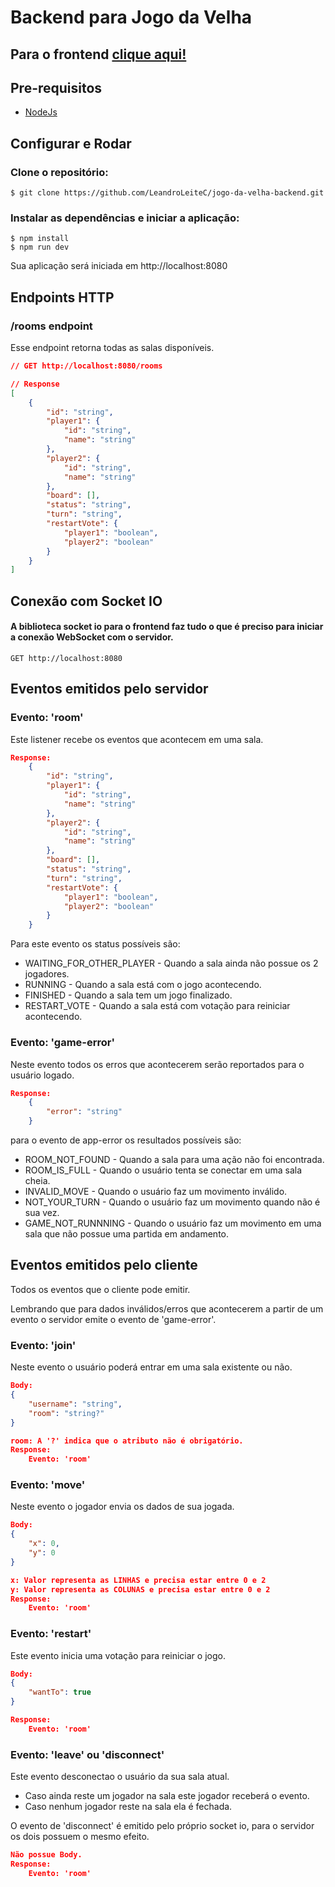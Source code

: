 # Backend para Jogo da Velha
## Para o frontend [clique aqui!](https://github.com/Plops013/jogo-da-velha-react)

## Pre-requisitos
 - [NodeJs](https://nodejs.org/)

## Configurar e Rodar

### Clone o repositório:

```
$ git clone https://github.com/LeandroLeiteC/jogo-da-velha-backend.git
```
### Instalar as dependências e iniciar a aplicação:
```
$ npm install
$ npm run dev
```
Sua aplicação será iniciada em http://localhost:8080

## Endpoints HTTP

### /rooms endpoint
Esse endpoint retorna todas as salas disponíveis.

```json
// GET http://localhost:8080/rooms

// Response
[
    {
        "id": "string",
        "player1": {
            "id": "string",
            "name": "string"
        },
        "player2": {
            "id": "string",
            "name": "string"
        },
        "board": [],
        "status": "string",
        "turn": "string",
        "restartVote": {
            "player1": "boolean",
            "player2": "boolean"
        }
    }
]
```
## Conexão com Socket IO 

#### A biblioteca socket io para o frontend faz tudo o que é preciso para iniciar a conexão WebSocket com o servidor.
```http
GET http://localhost:8080
```

## Eventos emitidos pelo servidor

### Evento: 'room'
Este listener recebe os eventos que acontecem em uma sala.
```json
Response:
    {
        "id": "string",
        "player1": {
            "id": "string",
            "name": "string"
        },
        "player2": {
            "id": "string",
            "name": "string"
        },
        "board": [],
        "status": "string",
        "turn": "string",
        "restartVote": {
            "player1": "boolean",
            "player2": "boolean"
        }
    }
```
Para este evento os status possíveis são:
 
   - WAITING_FOR_OTHER_PLAYER - Quando a sala ainda não possue os 2 jogadores.
   - RUNNING - Quando a sala está com o jogo acontecendo.
   - FINISHED - Quando a sala tem um jogo finalizado.
   - RESTART_VOTE - Quando a sala está com votação para reiniciar acontecendo.

### Evento: 'game-error'
Neste evento todos os erros que acontecerem serão reportados para o usuário logado.
```json
Response:
    {
        "error": "string"
    }
```
para o evento de app-error os resultados possíveis são:

   - ROOM_NOT_FOUND - Quando a sala para uma ação não foi encontrada.
   - ROOM_IS_FULL - Quando o usuário tenta se conectar em uma sala cheia.
   - INVALID_MOVE - Quando o usuário faz um movimento inválido.
   - NOT_YOUR_TURN - Quando o usuário faz um movimento quando não é sua vez.
   - GAME_NOT_RUNNNING - Quando o usuário faz um movimento em uma sala que não possue uma partida em andamento.

## Eventos emitidos pelo cliente
Todos os eventos que o cliente pode emitir.

Lembrando que para dados inválidos/erros que acontecerem a partir de um evento o servidor emite o evento de 'game-error'.
### Evento: 'join'
Neste evento o usuário poderá entrar em uma sala existente ou não.

```json
Body:
{
    "username": "string",
    "room": "string?"
}

room: A '?' indica que o atributo não é obrigatório.
Response:
    Evento: 'room'
```
### Evento: 'move'
Neste evento o jogador envia os dados de sua jogada.
```json
Body:
{
    "x": 0,
    "y": 0
}

x: Valor representa as LINHAS e precisa estar entre 0 e 2
y: Valor representa as COLUNAS e precisa estar entre 0 e 2
Response:
    Evento: 'room'
```

### Evento: 'restart'
Este evento inicia uma votação para reiniciar o jogo.
```json
Body:
{
    "wantTo": true
}

Response:
    Evento: 'room'
```

### Evento: 'leave' ou 'disconnect'
Este evento desconectao o usuário da sua sala atual.

- Caso ainda reste um jogador na sala este jogador receberá o evento.
- Caso nenhum jogador reste na sala ela é fechada.

O evento de 'disconnect' é emitido pelo próprio socket io, para o servidor os dois possuem o mesmo efeito.
```json
Não possue Body.
Response:
    Evento: 'room'
```